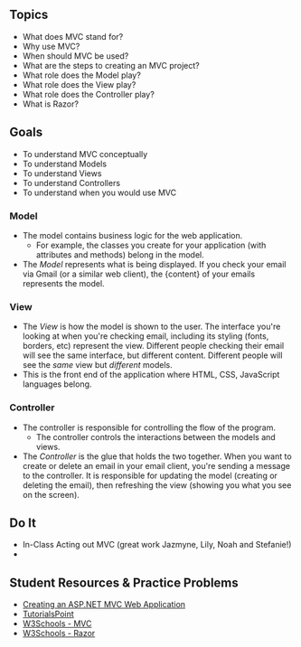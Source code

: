 ## Topics
- What does MVC stand for?
- Why use MVC?
- When should MVC be used?
- What are the steps to creating an MVC project?
- What role does the Model play?
- What role does the View play?
- What role does the Controller play?
- What is Razor?

## Goals
 - To understand MVC conceptually
 - To understand Models
 - To understand Views
 - To understand Controllers
 - To understand when you would use MVC

### Model
- The model contains business logic for the web application. 
  - For example, the classes you create for your application (with attributes and methods) belong in the model.
- The *Model* represents what is being displayed. If you check your email via Gmail (or a similar web client), the {content} of your emails represents the model.

### View
- The *View* is how the model is shown to the user. The interface you're looking at when you're checking email, including its styling (fonts, borders, etc) represent the view. Different people checking their email will see the same interface, but different content. Different people will see the *same* view but *different* models.
- This is the front end of the application where HTML, CSS, JavaScript languages belong.

### Controller
- The controller is responsible for controlling the flow of the program.
  - The controller controls the interactions between the models and views.
- The *Controller* is the glue that holds the two together. When you want to create or delete an email in your email client, you're sending a message to the controller. It is responsible for updating the model (creating or deleting the email), then refreshing the view (showing you what you see on the screen).

## Do It
- In-Class Acting out MVC (great work Jazmyne, Lily, Noah and Stefanie!)
- 

## Student Resources & Practice Problems
- [Creating an ASP.NET MVC Web Application](https://docs.google.com/presentation/d/1yqn9NZOcxetfKugCa_jkCg2vbTnDQMY14IVDMBR9mqA/edit?usp=sharing)
- [TutorialsPoint](https://www.tutorialspoint.com/asp.net_mvc/index.htm)
- [W3Schools - MVC](http://www-db.deis.unibo.it/courses/TW/DOCS/w3schools/aspnet/mvc_intro.asp.html)
- [W3Schools - Razor](http://www-db.deis.unibo.it/courses/TW/DOCS/w3schools/aspnet/razor_intro.asp.html)
